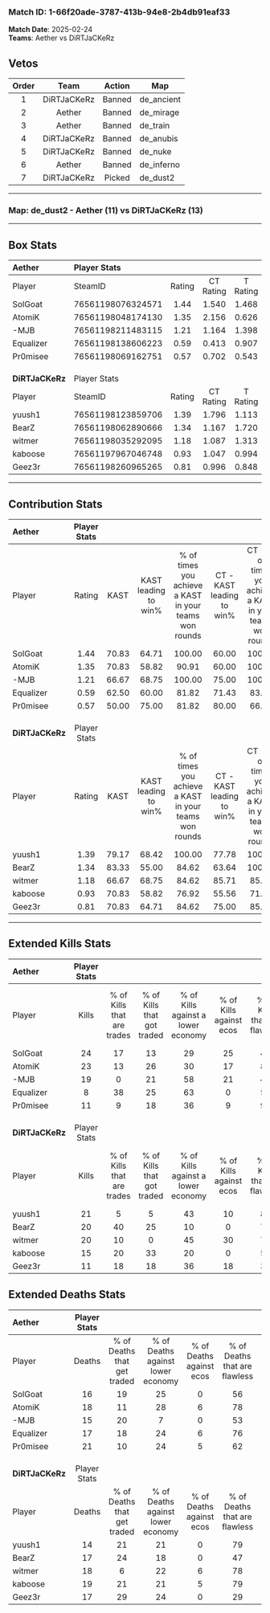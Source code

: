 ### Match ID: 1-66f20ade-3787-413b-94e8-2b4db91eaf33  
**Match Date**: 2025-02-24  
**Teams**: Aether vs DiRTJaCKeRz  

## Vetos  

| Order | Team | Action | Map |
| :---: | :--: | :----: | --- |
| 1 | DiRTJaCKeRz | Banned | de_ancient |
| 2 | Aether | Banned | de_mirage |
| 3 | Aether | Banned | de_train |
| 4 | DiRTJaCKeRz | Banned | de_anubis |
| 5 | DiRTJaCKeRz | Banned | de_nuke |
| 6 | Aether | Banned | de_inferno |
| 7 | DiRTJaCKeRz | Picked | de_dust2 |

---  

### **Map**: de_dust2 - Aether (11) vs DiRTJaCKeRz (13)  
---  

## Box Stats  

| **Aether**      | Player Stats      |        |           |          |       |      |       |         |        |      |     |
| :- | :- | :-: | :-: | :-: | :-: | :-: | :-: | :-: | :-: | :-: | :-: |
| Player          | SteamID           | Rating | CT Rating | T Rating | KAST  | ADR  | Kills | Assists | Deaths | K/D  | HS% |
| SolGoat         | 76561198076324571 |  1.44  |   1.540   |  1.468   | 70.83 | 97.3 |  24   |    9    |   16   | 1.50 | 41  |
| AtomiK          | 76561198048174130 |  1.35  |   2.156   |  0.626   | 70.83 | 98.3 |  23   |    6    |   18   | 1.28 | 26  |
| -MJB            | 76561198211483115 |  1.21  |   1.164   |  1.398   | 66.67 | 91.9 |  19   |    5    |   15   | 1.27 | 47  |
| Equalizer       | 76561198138606223 |  0.59  |   0.413   |  0.907   | 62.50 | 41.6 |   8   |    7    |   17   | 0.47 | 50  |
| Pr0misee        | 76561198069162751 |  0.57  |   0.702   |  0.543   | 50.00 | 60.3 |  11   |    6    |   21   | 0.52 | 45  |
|                 |                   |        |           |          |       |      |       |         |        |      |     |
|                 |                   |        |           |          |       |      |       |         |        |      |     |
|                 |                   |        |           |          |       |      |       |         |        |      |     |
| **DiRTJaCKeRz** | Player Stats      |        |           |          |       |      |       |         |        |      |     |
| Player          | SteamID           | Rating | CT Rating | T Rating | KAST  | ADR  | Kills | Assists | Deaths | K/D  | HS% |
| yuush1          | 76561198123859706 |  1.39  |   1.796   |  1.113   | 79.17 | 88.1 |  21   |    5    |   14   | 1.50 | 47  |
| BearZ           | 76561198062890666 |  1.34  |   1.167   |  1.720   | 83.33 | 94.8 |  20   |    6    |   17   | 1.18 | 35  |
| witmer          | 76561198035292095 |  1.18  |   1.087   |  1.313   | 66.67 | 90.2 |  20   |    5    |   18   | 1.11 | 40  |
| kaboose         | 76561197967046748 |  0.93  |   1.047   |  0.994   | 70.83 | 65.3 |  15   |    5    |   19   | 0.79 | 53  |
| Geez3r          | 76561198260965265 |  0.81  |   0.996   |  0.848   | 70.83 | 56.2 |  11   |    8    |   17   | 0.65 | 27  |
---  

## Contribution Stats  

| **Aether**      | Player Stats |       |                      |                                                        |                           |                                                             |                          |                                                            |
| :- | :-: | :-: | :-: | :-: | :-: | :-: | :-: | :-: |
| Player          |    Rating    | KAST  | KAST leading to win% | % of times you achieve a KAST in your teams won rounds | CT - KAST leading to win% | CT - % of times you achieve a KAST in your teams won rounds | T - KAST leading to win% | T - % of times you achieve a KAST in your teams won rounds |
| SolGoat         |     1.44     | 70.83 |        64.71         |                         100.00                         |           60.00           |                           100.00                            |          71.43           |                           100.00                           |
| AtomiK          |     1.35     | 70.83 |        58.82         |                         90.91                          |           60.00           |                           100.00                            |          57.14           |                           80.00                            |
| -MJB            |     1.21     | 66.67 |        68.75         |                         100.00                         |           75.00           |                           100.00                            |          62.50           |                           100.00                           |
| Equalizer       |     0.59     | 62.50 |        60.00         |                         81.82                          |           71.43           |                            83.33                            |          50.00           |                           80.00                            |
| Pr0misee        |     0.57     | 50.00 |        75.00         |                         81.82                          |           80.00           |                            66.67                            |          71.43           |                           100.00                           |
|                 |              |       |                      |                                                        |                           |                                                             |                          |                                                            |
|                 |              |       |                      |                                                        |                           |                                                             |                          |                                                            |
|                 |              |       |                      |                                                        |                           |                                                             |                          |                                                            |
| **DiRTJaCKeRz** | Player Stats |       |                      |                                                        |                           |                                                             |                          |                                                            |
| Player          |    Rating    | KAST  | KAST leading to win% | % of times you achieve a KAST in your teams won rounds | CT - KAST leading to win% | CT - % of times you achieve a KAST in your teams won rounds | T - KAST leading to win% | T - % of times you achieve a KAST in your teams won rounds |
| yuush1          |     1.39     | 79.17 |        68.42         |                         100.00                         |           77.78           |                           100.00                            |          60.00           |                           100.00                           |
| BearZ           |     1.34     | 83.33 |        55.00         |                         84.62                          |           63.64           |                           100.00                            |          44.44           |                           66.67                            |
| witmer          |     1.18     | 66.67 |        68.75         |                         84.62                          |           85.71           |                            85.71                            |          55.56           |                           83.33                            |
| kaboose         |     0.93     | 70.83 |        58.82         |                         76.92                          |           55.56           |                            71.43                            |          62.50           |                           83.33                            |
| Geez3r          |     0.81     | 70.83 |        64.71         |                         84.62                          |           75.00           |                            85.71                            |          55.56           |                           83.33                            |
---  

## Extended Kills Stats  

| **Aether**      | Player Stats |                            |                            |                                    |                         |                              |                                 |                                       |                    |           |
| :- | :-: | :-: | :-: | :-: | :-: | :-: | :-: | :-: | :-: | :-: |
| Player          |    Kills     | % of Kills that are trades | % of Kills that got traded | % of Kills against a lower economy | % of Kills against ecos | % of Kills that are flawless | % of Kills that are close duels | % of Kills that are assisted by flash | Pistol Round Kills | AWP Kills |
| SolGoat         |      24      |             17             |             13             |                 29                 |           25            |              46              |                4                |                  13                   |         2          |     1     |
| AtomiK          |      23      |             13             |             26             |                 30                 |           17            |              87              |                0                |                   9                   |         2          |    15     |
| -MJB            |      19      |             0              |             21             |                 58                 |           21            |              42              |               16                |                   0                   |         1          |     0     |
| Equalizer       |      8       |             38             |             25             |                 63                 |            0            |              50              |                0                |                   0                   |         0          |     0     |
| Pr0misee        |      11      |             9              |             18             |                 36                 |            9            |              91              |                0                |                   9                   |         0          |     0     |
|                 |              |                            |                            |                                    |                         |                              |                                 |                                       |                    |           |
|                 |              |                            |                            |                                    |                         |                              |                                 |                                       |                    |           |
|                 |              |                            |                            |                                    |                         |                              |                                 |                                       |                    |           |
| **DiRTJaCKeRz** | Player Stats |                            |                            |                                    |                         |                              |                                 |                                       |                    |           |
| Player          |    Kills     | % of Kills that are trades | % of Kills that got traded | % of Kills against a lower economy | % of Kills against ecos | % of Kills that are flawless | % of Kills that are close duels | % of Kills that are assisted by flash | Pistol Round Kills | AWP Kills |
| yuush1          |      21      |             5              |             5              |                 43                 |           10            |              81              |                5                |                   0                   |         2          |     0     |
| BearZ           |      20      |             40             |             25             |                 10                 |            0            |              70              |                0                |                  15                   |         2          |     0     |
| witmer          |      20      |             10             |             0              |                 45                 |           30            |              70              |                0                |                   0                   |         1          |     6     |
| kaboose         |      15      |             20             |             33             |                 20                 |            0            |              53              |                7                |                   0                   |         2          |     0     |
| Geez3r          |      11      |             18             |             18             |                 36                 |           18            |              36              |                0                |                   9                   |         2          |     0     |
## Extended Deaths Stats  

| **Aether**      | Player Stats |                             |                                   |                          |                               |                            |                           |               |
| :- | :-: | :-: | :-: | :-: | :-: | :-: | :-: | :-: |
| Player          |    Deaths    | % of Deaths that get traded | % of Deaths against lower economy | % of Deaths against ecos | % of Deaths that are flawless | % of Deaths that are close | % of Deaths while blinded | Deaths to AWP |
| SolGoat         |      16      |             19              |                25                 |            0             |              56               |             0              |            13             |       2       |
| AtomiK          |      18      |             11              |                28                 |            6             |              78               |             0              |             0             |       0       |
| -MJB            |      15      |             20              |                 7                 |            0             |              53               |             7              |             0             |       1       |
| Equalizer       |      17      |             18              |                24                 |            6             |              76               |             0              |             6             |       1       |
| Pr0misee        |      21      |             10              |                24                 |            5             |              62               |             5              |             5             |       2       |
|                 |              |                             |                                   |                          |                               |                            |                           |               |
|                 |              |                             |                                   |                          |                               |                            |                           |               |
|                 |              |                             |                                   |                          |                               |                            |                           |               |
| **DiRTJaCKeRz** | Player Stats |                             |                                   |                          |                               |                            |                           |               |
| Player          |    Deaths    | % of Deaths that get traded | % of Deaths against lower economy | % of Deaths against ecos | % of Deaths that are flawless | % of Deaths that are close | % of Deaths while blinded | Deaths to AWP |
| yuush1          |      14      |             21              |                21                 |            0             |              79               |             0              |            14             |       3       |
| BearZ           |      17      |             24              |                18                 |            0             |              47               |             18             |             0             |       5       |
| witmer          |      18      |              6              |                22                 |            6             |              78               |             6              |             6             |       3       |
| kaboose         |      19      |             21              |                21                 |            5             |              79               |             0              |            16             |       2       |
| Geez3r          |      17      |             29              |                24                 |            0             |              29               |             0              |             0             |       3       |
